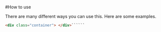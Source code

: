 #How to use

There are many different ways you can use this. Here are some examples.

```html
<div class="container"> </div>``````
